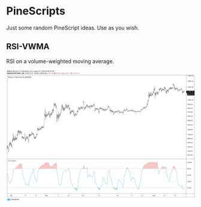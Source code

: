 # PineScripts

Just some random PineScript ideas. Use as you wish.

## RSI-VWMA

RSI on a volume-weighted moving average.

![](images/RSI-VWMA.png)
